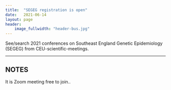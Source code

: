 ```yaml
---
title:  "SEGEG registration is open"
date:   2021-06-14
layout: page
header:
    image_fullwidth: "header-bus.jpg"
---
```


See/search 2021 conferences on Southeast England Genetic Epidemiology (SEGEG) from CEU-scientific-meetings.

<!--more-->

---

## NOTES

It is Zoom meeting free to join..
